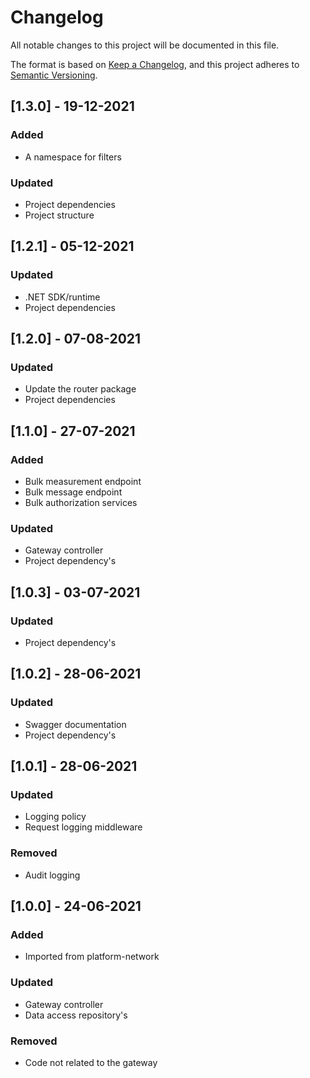 # Changelog
All notable changes to this project will be documented in this file.

The format is based on [Keep a Changelog](https://keepachangelog.com/en/1.0.0/),
and this project adheres to [Semantic Versioning](https://semver.org/spec/v2.0.0.html).

## [1.3.0] - 19-12-2021
### Added
- A namespace for filters

### Updated
- Project dependencies
- Project structure

## [1.2.1] - 05-12-2021
### Updated 
- .NET SDK/runtime
- Project dependencies

## [1.2.0] - 07-08-2021
### Updated 
- Update the router package
- Project dependencies

## [1.1.0] - 27-07-2021
### Added
- Bulk measurement endpoint
- Bulk message endpoint
- Bulk authorization services

### Updated
- Gateway controller
- Project dependency's

## [1.0.3] - 03-07-2021
### Updated
- Project dependency's

## [1.0.2] - 28-06-2021
### Updated
- Swagger documentation
- Project dependency's

## [1.0.1] - 28-06-2021
### Updated
- Logging policy
- Request logging middleware

### Removed
- Audit logging

## [1.0.0] - 24-06-2021
### Added
- Imported from platform-network

### Updated
- Gateway controller
- Data access repository's

### Removed
- Code not related to the gateway

